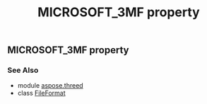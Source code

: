 ﻿---
title: MICROSOFT_3MF property
second_title: Aspose.3D for Python via .NET API References
description: 
type: docs
weight: 350
url: /python-net/aspose.threed/fileformat/microsoft_3mf/
is_root: false
---

## MICROSOFT_3MF property


### See Also
* module [aspose.threed](../../)
* class [FileFormat](/3d/python-net/aspose.threed/fileformat)

